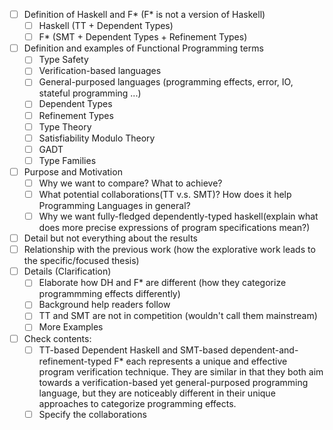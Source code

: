 - [ ] Definition of Haskell and F* (F* is not a version of Haskell)
  - [ ] Haskell (TT + Dependent Types)
  - [ ] F* (SMT + Dependent Types + Refinement Types)
- [ ] Definition and examples of Functional Programming terms
  - [ ] Type Safety
  - [ ] Verification-based languages
  - [ ] General-purposed languages (programming effects, error, IO, stateful programming ...)
  - [ ] Dependent Types
  - [ ] Refinement Types
  - [ ] Type Theory
  - [ ] Satisfiability Modulo Theory
  - [ ] GADT
  - [ ] Type Families
- [ ] Purpose and Motivation
  - [ ] Why we want to compare? What to achieve?
  - [ ] What potential collaborations(TT v.s. SMT)? How does it help Programming Languages in general?
  - [ ] Why we want fully-fledged dependently-typed haskell(explain what does more precise expressions of program specifications mean?)
- [ ] Detail but not everything about the results
- [ ] Relationship with the previous work (how the explorative work leads to the specific/focused thesis)
- [ ] Details (Clarification)
  - [ ] Elaborate how DH and F* are different (how they categorize programmming effects differently)
  - [ ] Background help readers follow
  - [ ] TT and SMT are not in competition (wouldn't call them mainstream)
  - [ ] More Examples

- [ ] Check contents:
  - [ ] TT-based Dependent Haskell and SMT-based dependent-and-refinement-typed F* each represents a unique and effective program verification technique. They are similar in that they both aim towards a verification-based yet general-purposed programming language, but they are noticeably different in their unique approaches to categorize programming effects.
  - [ ] Specify the collaborations
